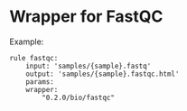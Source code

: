 # Wrapper for FastQC

Example:

```
rule fastqc:
    input: 'samples/{sample}.fastq'
    output: 'samples/{sample}.fastqc.html'
    params:
    wrapper:
        "0.2.0/bio/fastqc"
```
